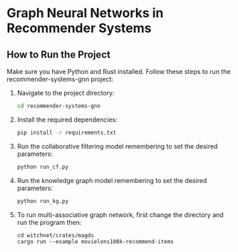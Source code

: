 # Graph Neural Networks in Recommender Systems

## How to Run the Project

Make sure you have Python and Rust installed. Follow these steps to run the recommender-systems-gnn project:

1. Navigate to the project directory:
    ```bash
    cd recommender-systems-gnn
    ```

2. Install the required dependencies:
    ```bash
    pip install -r requirements.txt
    ```

3. Run the collaborative filtering model remembering to set the desired parameters:
    ```bash
    python run_cf.py
    ```

4. Run the knowledge graph model remembering to set the desired parameters:
    ```bash
    python run_kg.py
    ```

5. To run multi-associative graph network, first change the directory and run the program then:
    ```
    cd witchnet/crates/magds
    cargo run --example movielens100k-recommend-items
    ```
